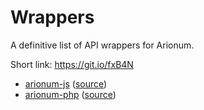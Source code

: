 # Wrappers

A definitive list of API wrappers for Arionum.

Short link: https://git.io/fxB4N

- [arionum-js](https://www.npmjs.com/package/arionum-js) ([source](https://github.com/pxgamer/arionum-js))
- [arionum-php](https://packagist.org/packages/pxgamer/arionum-php) ([source](https://github.com/pxgamer/arionum-php))
